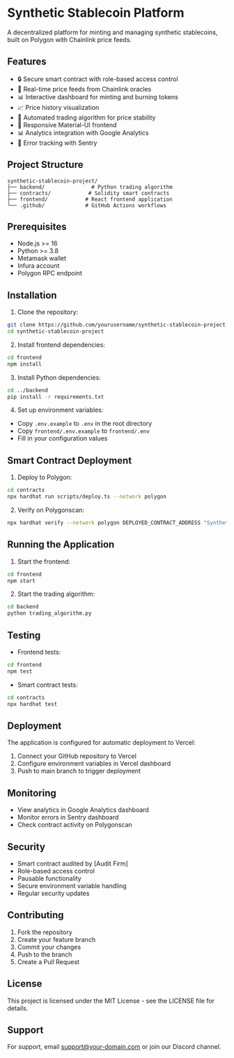 # Synthetic Stablecoin Platform

A decentralized platform for minting and managing synthetic stablecoins, built on Polygon with Chainlink price feeds.

## Features

- 🔒 Secure smart contract with role-based access control
- 💱 Real-time price feeds from Chainlink oracles
- 📊 Interactive dashboard for minting and burning tokens
- 📈 Price history visualization
- 🔄 Automated trading algorithm for price stability
- 📱 Responsive Material-UI frontend
- 📊 Analytics integration with Google Analytics
- 🐛 Error tracking with Sentry

## Project Structure

```
synthetic-stablecoin-project/
├── backend/               # Python trading algorithm
├── contracts/            # Solidity smart contracts
├── frontend/            # React frontend application
└── .github/             # GitHub Actions workflows
```

## Prerequisites

- Node.js >= 16
- Python >= 3.8
- Metamask wallet
- Infura account
- Polygon RPC endpoint

## Installation

1. Clone the repository:
```bash
git clone https://github.com/yourusername/synthetic-stablecoin-project.git
cd synthetic-stablecoin-project
```

2. Install frontend dependencies:
```bash
cd frontend
npm install
```

3. Install Python dependencies:
```bash
cd ../backend
pip install -r requirements.txt
```

4. Set up environment variables:
- Copy `.env.example` to `.env` in the root directory
- Copy `frontend/.env.example` to `frontend/.env`
- Fill in your configuration values

## Smart Contract Deployment

1. Deploy to Polygon:
```bash
cd contracts
npx hardhat run scripts/deploy.ts --network polygon
```

2. Verify on Polygonscan:
```bash
npx hardhat verify --network polygon DEPLOYED_CONTRACT_ADDRESS "Synthetic USD" "sUSD" PRICE_FEED_ADDRESS
```

## Running the Application

1. Start the frontend:
```bash
cd frontend
npm start
```

2. Start the trading algorithm:
```bash
cd backend
python trading_algorithm.py
```

## Testing

- Frontend tests:
```bash
cd frontend
npm test
```

- Smart contract tests:
```bash
cd contracts
npx hardhat test
```

## Deployment

The application is configured for automatic deployment to Vercel:

1. Connect your GitHub repository to Vercel
2. Configure environment variables in Vercel dashboard
3. Push to main branch to trigger deployment

## Monitoring

- View analytics in Google Analytics dashboard
- Monitor errors in Sentry dashboard
- Check contract activity on Polygonscan

## Security

- Smart contract audited by [Audit Firm]
- Role-based access control
- Pausable functionality
- Secure environment variable handling
- Regular security updates

## Contributing

1. Fork the repository
2. Create your feature branch
3. Commit your changes
4. Push to the branch
5. Create a Pull Request

## License

This project is licensed under the MIT License - see the LICENSE file for details.

## Support

For support, email support@your-domain.com or join our Discord channel.
